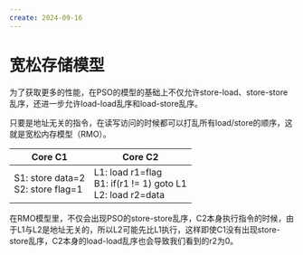 ```yaml
---
create: 2024-09-16
---
```

# 宽松存储模型

为了获取更多的性能，在PSO的模型的基础上不仅允许store-load、store-store乱序，还进一步允许load-load乱序和load-store乱序。

只要是地址无关的指令，在读写访问的时候都可以打乱所有load/store的顺序，这就是宽松内存模型（RMO）。

| Core C1                                | Core C2                                                      |
| -------------------------------------- | ------------------------------------------------------------ |
| S1: store data=2<br />S2: store flag=1 | L1: load r1=flag<br />B1: if(r1 != 1) goto L1<br />L2: load r2=data |

在RMO模型里，不仅会出现PSO的store-store乱序，C2本身执行指令的时候，由于L1与L2是地址无关的，所以L2可能先比L1执行，这样即使C1没有出现store-store乱序，C2本身的load-load乱序也会导致我们看到的r2为0。
